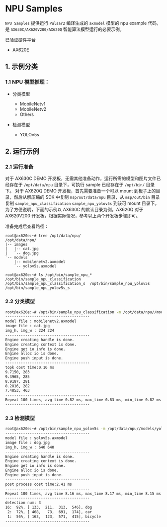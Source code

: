 # NPU Samples

`NPU Samples` 提供运行 `Pulsar2` 编译生成的 `axmodel` 模型的 npu example 代码，是 `AX630C/AX620V200/AX620Q` 智能算法模型运行的必要示例。

已验证硬件平台

- AX620E

## 1. 示例分类

### 1.1 NPU 模型推理：

- 分类模型

  - MobileNetv1
  - MobileNetv2
  - Others

- 检测模型

  - YOLOv5s

## 2. 运行示例

### 2.1 运行准备

对于 AX630C DEMO 开发板，无需其他准备动作，运行所需的模型和图片文件已经存在于 `/opt/data/npu` 目录下，可执行 sample 已经存在于 `/opt/bin/` 目录下。
对于 AX620Q DEMO 开发板，首先需要准备一个可以 mount 到板子上的目录，然后从解压缩的 SDK 中复制 `msp/out/data/npu` 目录，从 `msp/out/bin` 目录复制
 `sample_npu_classification` `sample_npu_yolov5s` 到该可 mount 目录下。为了方便说明，下面的示例以 AX630C 的默认目录为例，AX620Q
对于 AX620V200 开发板，根据实际情况，参考以上两个开发板步骤即可。

准备完成后查看路径：
```
root@ax620e:~# tree /opt/data/npu/
/opt/data/npu/
|-- images
|   |-- cat.jpg
|   `-- dog.jpg
`-- models
    |-- mobilenetv2.axmodel
    `-- yolov5s.axmodel

root@ax620e:~# ls /opt/bin/sample_npu_*
/opt/bin/sample_npu_classification  /opt/bin/sample_npu_classification_s  /opt/bin/sample_npu_yolov5s  /opt/bin/sample_npu_yolov5s_s
```

### 2.2 分类模型

```bash
root@ax620e:~# /opt/bin/sample_npu_classification -m /opt/data/npu//models/mobilenetv2.axmodel -i /opt/data/npu/images/cat.jpg --repeat 100
--------------------------------------
model file : mobilenetv2.axmodel
image file : cat.jpg
img_h, img_w : 224 224
--------------------------------------
Engine creating handle is done.
Engine creating context is done.
Engine get io info is done.
Engine alloc io is done.
Engine push input is done.
--------------------------------------
topk cost time:0.10 ms
9.7150, 283
9.3965, 285
8.9187, 281
8.2816, 282
7.4853, 463
--------------------------------------
Repeat 100 times, avg time 0.82 ms, max_time 0.83 ms, min_time 0.82 ms
--------------------------------------
```

### 2.3 检测模型

```bash
root@ax620e:~# /opt/bin/sample_npu_yolov5s -m /opt/data/npu//models/yolov5s.axmodel -i /opt/data/npu/images/dog.jpg -r 100
--------------------------------------
model file : yolov5s.axmodel
image file : dog.jpg
img_h, img_w : 640 640
--------------------------------------
Engine creating handle is done.
Engine creating context is done.
Engine get io info is done.
Engine alloc io is done.
Engine push input is done.
--------------------------------------
post process cost time:2.41 ms
--------------------------------------
Repeat 100 times, avg time 8.16 ms, max_time 8.17 ms, min_time 8.15 ms
--------------------------------------
detection num: 3
16:  92%, [ 133,  211,  313,  546], dog
 2:  72%, [ 468,   73,  691,  174], car
 1:  56%, [ 163,  123,  571,  415], bicycle
--------------------------------------
```
